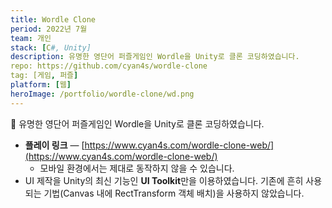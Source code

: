 ```yaml
---
title: Wordle Clone
period: 2022년 7월
team: 개인
stack: [C#, Unity]
description: 유명한 영단어 퍼즐게임인 Wordle을 Unity로 클론 코딩하였습니다.
repo: https://github.com/cyan4s/wordle-clone
tag: [게임, 퍼즐]
platform: [웹]
heroImage: /portfolio/wordle-clone/wd.png
---
```


🧩 유명한 영단어 퍼즐게임인 Wordle을 Unity로 클론 코딩하였습니다.

- **플레이 링크** — [https://www.cyan4s.com/wordle-clone-web/](https://www.cyan4s.com/wordle-clone-web/)
  - 모바일 환경에서는 제대로 동작하지 않을 수 있습니다.
- UI 제작을 Unity의 최신 기능인 **UI Toolkit**만을 이용하였습니다. 기존에 흔히 사용되는 기법(Canvas 내에 RectTransform 객체 배치)을 사용하지 않았습니다.

